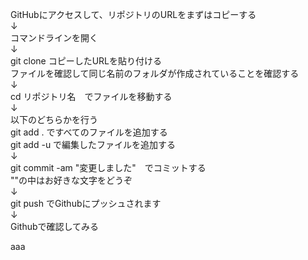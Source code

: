 GitHubにアクセスして、リポジトリのURLをまずはコピーする<br>
↓<br>
コマンドラインを開く<br>
↓<br>
git clone コピーしたURLを貼り付ける<br>
ファイルを確認して同じ名前のフォルダが作成されていることを確認する<br>
↓<br>
cd リポジトリ名　でファイルを移動する<br>
↓<br>
以下のどちらかを行う<br>
git add . ですべてのファイルを追加する<br>
git add -u で編集したファイルを追加する<br>
↓<br>
git commit -am "変更しました"　でコミットする<br>
""の中はお好きな文字をどうぞ<br>
↓<br>
git push でGithubにプッシュされます<br>
↓<br>
Githubで確認してみる<br>

<p>
aaa
